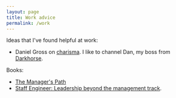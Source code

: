 ```yaml
---
layout: page
title: Work advice
permalink: /work
---
```


Ideas that I've found helpful at work:

- Daniel Gross on [charisma](https://dcgross.com/the-charisma-bootloader). I like to channel Dan, my boss from [Darkhorse](https://www.darkhorseanalytics.com/).

Books:

- [The Manager's Path](https://www.amazon.ca/Managers-Path-Leaders-Navigating-Growth/dp/1491973897)
- [Staff Engineer: Leadership beyond the management track](https://staffeng.com/book).